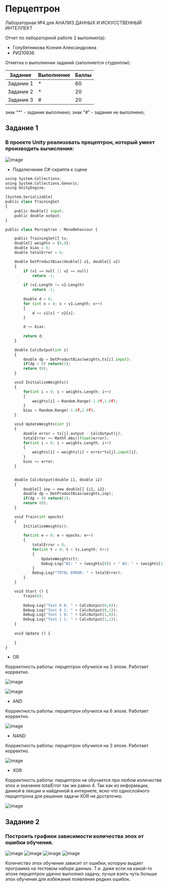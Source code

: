 # Перцептрон
Лабораторная №4 для АНАЛИЗ ДАННЫХ И ИСКУССТВЕННЫЙ ИНТЕЛЛЕКТ

Отчет по лабораторной работе 2 выполнил(а):
- Голубятникова Ксения Александровна
- РИ210936

Отметка о выполнении заданий (заполняется студентом):

| Задание | Выполнение | Баллы |
| ------ | ------ | ------ |
| Задание 1 | * | 60 |
| Задание 2 | * | 20 |
| Задание 3 | # | 20 |

знак "*" - задание выполнено; знак "#" - задание не выполнено;

## Задание 1
### В проекте Unity реализовать прецептрон, который умеет производить вычисления:

![image](https://user-images.githubusercontent.com/114469025/204133039-8220dca8-e5e2-44dd-8e48-157847c20152.png)
- Подключение С#-скрипта к сцене

```py
using System.Collections;
using System.Collections.Generic;
using UnityEngine;

[System.Serializable]
public class TrainingSet
{
	public double[] input;
	public double output;
}

public class Perceptron : MonoBehaviour {

	public TrainingSet[] ts;
	double[] weights = {0,0};
	double bias = 0;
	double totalError = 0;

	double DotProductBias(double[] v1, double[] v2) 
	{
		if (v1 == null || v2 == null)
			return -1;
	 
		if (v1.Length != v2.Length)
			return -1;
	 
		double d = 0;
		for (int x = 0; x < v1.Length; x++)
		{
			d += v1[x] * v2[x];
		}

		d += bias;
	 
		return d;
	}

	double CalcOutput(int i)
	{
		double dp = DotProductBias(weights,ts[i].input);
		if(dp > 0) return(1);
		return (0);
	}

	void InitialiseWeights()
	{
		for(int i = 0; i < weights.Length; i++)
		{
			weights[i] = Random.Range(-1.0f,1.0f);
		}
		bias = Random.Range(-1.0f,1.0f);
	}

	void UpdateWeights(int j)
	{
		double error = ts[j].output - CalcOutput(j);
		totalError += Mathf.Abs((float)error);
		for(int i = 0; i < weights.Length; i++)
		{			
			weights[i] = weights[i] + error*ts[j].input[i]; 
		}
		bias += error;
	}


	double CalcOutput(double i1, double i2)
	{
		double[] inp = new double[] {i1, i2};
		double dp = DotProductBias(weights,inp);
		if(dp > 0) return(1);
		return (0);
	}

	void Train(int epochs)
	{
		InitialiseWeights();
		
		for(int e = 0; e < epochs; e++)
		{
			totalError = 0;
			for(int t = 0; t < ts.Length; t++)
			{
				UpdateWeights(t);
				Debug.Log("W1: " + (weights[0]) + " W2: " + (weights[1]) + " B: " + bias);
			}
			Debug.Log("TOTAL ERROR: " + totalError);
		}
	}

	void Start () {
		Train(8);
		
		Debug.Log("Test 0 0: " + CalcOutput(0,0));
		Debug.Log("Test 0 1: " + CalcOutput(0,1));
		Debug.Log("Test 1 0: " + CalcOutput(1,0));
		Debug.Log("Test 1 1: " + CalcOutput(1,1));		
	}
	
	void Update () {
		
	}
}
```

- OR 

Корректность работы: перцептрон обучился на 3 эпохе. Работает корректно.

![image](https://user-images.githubusercontent.com/114469025/204133054-81874c49-8423-41b4-83b2-6db41cde250d.png)

![image](https://user-images.githubusercontent.com/114469025/204133063-7d2bca43-7c9e-4527-bea4-7a9370d26531.png)

- AND

Корректность работы: перцептрон обучился на 6 эпохе. Работает корректно.

![image](https://user-images.githubusercontent.com/114469025/204133079-14df3bf6-fe60-4dea-8d4f-01fb81d705d8.png)

- NAND

Корректность работы: перцептрон обучился на 3 эпохе. Работает корректно.

![image](https://user-images.githubusercontent.com/114469025/204133114-3d87e980-9f0b-402d-a6aa-0435d465a3be.png)

- XOR

Корректность работы: перцептрон не обучается при любом количестве эпох и значение totalError так же равно 4. Так как из информации, данной в лекции и найденной в интернете, ясно что однослойного перцептрона для решения задачи XOR не достаточно.

![image](https://user-images.githubusercontent.com/114469025/204133104-28f4476e-193d-44e3-a885-35173c21538e.png)

## Задание 2
### Построить графики зависимости количества эпох от ошибки обучения.

![image](https://user-images.githubusercontent.com/114469025/204133373-98e248ad-79c4-4771-97d7-5e10df9d2788.png)
![image](https://user-images.githubusercontent.com/114469025/205047094-1ea5f27a-d249-4db3-9504-d2ae7a7c4b53.png)
![image](https://user-images.githubusercontent.com/114469025/205047746-71f00049-11af-47f4-87cb-35730ac03342.png)
![image](https://user-images.githubusercontent.com/114469025/205054008-878963ce-a3eb-4aef-aa0c-6500d5a0a640.png)

Количество эпох обучения зависит от ошибки, которую выдает программа на тестовом наборе данных. Т.е. даже если на какой-то эпохе перцептрон удачно выполнил задачу, лучше взять чуть больше эпох обучения для избежания появления редких ошибок.

